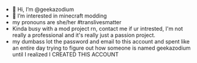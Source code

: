 - 👋 Hi, I’m @geekazodium
- 👀 I’m interested in minecraft modding
- my pronouns are she/her #translivesmatter
- Kinda busy with a mod project rn, contact me if ur intrested, I'm not really a professional and it's really just a passion project.
- my dumbass lot the password and email to this account and spent like an entire day trying to figure out how someone is named geekazodium until I realized I CREATED THIS ACCOUNT
